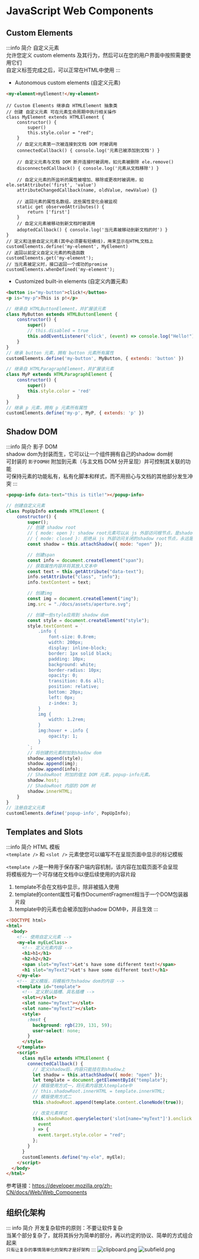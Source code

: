 # JavaScript Web Components
## Custom Elements
:::info 简介
自定义元素  
允许您定义 custom elements 及其行为，然后可以在您的用户界面中按照需要使用它们  
自定义标签完成之后，可以正常在HTML中使用
:::
- Autonomous custom elements (自定义元素)

```html
<my-element>myElement!</my-element>
```

```js{1,2}
// Custom Elements 继承自 HTMLElement 抽象类
// 创建 自定义元素 可在元素生命周期中执行相关操作
class MyElement extends HTMLElement {
    constructor() {
        super()
        this.style.color = "red";
    }
    // 自定义元素第一次被连接到文档 DOM 时被调用
    connectedCallback() { console.log('元素已被添加到文档') }

    // 自定义元素与文档 DOM 断开连接时被调用，如元素被删除 ele.remove()
    disconnectedCallback() { console.log('元素从文档移除') }

    // 自定义元素的所监听的属性被增加、移除或更改时被调用，如 ele.setAttribute('first', 'value')
    attributeChangedCallback(name, oldValue, newValue) {}

    // 返回元素的属性名数组，这些属性变化会被监视
    static get observedAttributes() {
        return ['first']
    }
    // 自定义元素被移动到新文档时被调用
    adoptedCallback() { console.log('当元素被移动到新文档的时') }
}
// 定义和注册自定义元素(其中必须要有短横线)，用来显示在HTML文档上
customElements.define('my-element', MyElement)
// 返回以前定义自定义元素的构造函数
customElements.get('my-element');
// 当元素被定义时，接口返回一个成功的promise
customElements.whenDefined('my-element');
```
- Customized built-in elements (自定义内置元素)

```html
<button is="my-button">click!</button>
<p is="my-p">This is p!</p>
```

```js
// 继承自 HTMLButtonElement，并扩展该元素
class MyButton extends HTMLButtonElement {
    constructor() {
        super()
        // this.disabled = true
        this.addEventListener('click', (event) => console.log("Hello!"))
    }
}
// 继承 button 元素，拥有 button 元素所有属性
customElements.define('my-button', MyButton, { extends: 'button' })

// 继承自 HTMLParagraphElement，并扩展该元素
class MyP extends HTMLParagraphElement {
    constructor() {
        super()
        this.style.color = 'red'
    }
}
// 继承 p 元素，拥有 p 元素所有属性
customElements.define('my-p', MyP, { extends: 'p' })
```
## Shadow DOM
:::info 简介
影子 DOM  
shadow dom为封装而生，它可以让一个组件拥有自己的shadow dom树  
可封装的 `影子DOM树` 附加到元素（与主文档 DOM 分开呈现）并可控制其关联的功能  
可保持元素的功能私有，私有化脚本和样式，而不用担心与文档的其他部分发生冲突
:::
```html
<popup-info data-text="this is title!"></popup-info>
```
```js
// 创建自定义元素
class PopUpInfo extends HTMLElement {
    constructor() {
        super();
        // 创建 shadow root
        // { mode: open }: shadow root元素可以从 js 外部访问根节点，是shadow tree
        // { mode: closed }: 拒绝从 js 外部访问关闭的shadow root节点，永远是null
        const shadow = this.attachShadow({ mode: "open" });

        // 创建span
        const info = document.createElement("span");
        // 获取属性内容并将其放入文本中
        const text = this.getAttribute("data-text");
        info.setAttribute("class", "info");
        info.textContent = text;

        // 创建img
        const img = document.createElement("img");
        img.src = "./docs/assets/aperture.svg";

        // 创建一些style应用到 shadow dom
        const style = document.createElement("style");
        style.textContent = `
            .info {
                font-size: 0.8rem;
                width: 200px;
                display: inline-block;
                border: 1px solid black;
                padding: 10px;
                background: white;
                border-radius: 10px;
                opacity: 0;
                transition: 0.6s all;
                position: relative;
                bottom: 20px;
                left: 0px;
                z-index: 3;
            }
            img {
                width: 1.2rem;
            }
            img:hover + .info {
                opacity: 1;
            }
        `;
        // 将创建的元素附加到shadow dom
        shadow.append(style);
        shadow.append(img);
        shadow.append(info);
        // ShadowRoot 附加的宿主 DOM 元素，popup-info元素。
        shadow.host;
        // ShadowRoot 内部的 DOM 树
        shadow.innerHTML;
    }
}
// 注册自定义元素
customElements.define('popup-info', PopUpInfo);
```
## Templates and Slots
:::info 简介
HTML 模板  
`<template />` 和 `<slot />` 元素使您可以编写不在呈现页面中显示的标记模板

`<template />`是一种用于保存客户端内容机制，该内容在加载页面不会呈现  
将模板视为一个可存储在文档中以便后续使用的内容片段
1. template不会在文档中显示，除非被插入使用
2. template的content属性可看作DocumentFragment相当于一个DOM包装器片段
3. template中的元素也会被添加到shadow DOM中，并且生效
:::
```html
<!DOCTYPE html>
<html>
  <body>
    <!-- 使用自定义元素 -->
    <my-ele myELeClass>
      <!-- 定义元素内容 -->
      <h1>h1</h1>
      <h2>h2</h2>
      <span slot="myText">Let's have some different text!</span>
      <h1 slot="myText2">Let's have some different text!</h1>
    </my-ele>
    <!-- 定义模版，将模板作为shadow dom的内容 -->
    <template id="template">
      <!-- 定义默认插槽、具名插槽 -->
      <slot></slot>
      <slot name="myText"></slot>
      <slot name="myText2"></slot>
      <style>
        :host {
          background: rgb(239, 131, 59);
          user-select: none;
        }
      </style>
    </template>
    <script>
      class myEle extends HTMLElement {
        connectedCallback() {
          // 定义shadow后，内容只能挂在到shadow上
          let shadow = this.attachShadow({ mode: "open" });
          let template = document.getElementById("template");
          // 模版使用方式一，将元素内容放入template中
          // this.shadowRoot.innerHTML = template.innerHTML;
          // 模版使用方式二
          this.shadowRoot.append(template.content.cloneNode(true));

          // 改变元素样式
          this.shadowRoot.querySelector('slot[name="myText"]').onclick = (
            event
          ) => {
            event.target.style.color = "red";
          };
        }
      }
      customElements.define("my-ele", myEle);
    </script>
  </body>
</html>
```
参考链接：https://developer.mozilla.org/zh-CN/docs/Web/Web_Components  
## 组织化架构
::: info 简介
开发复杂软件的原则：不要让软件复杂  
当某个部分复杂了，就将其拆分为简单的部分，再以约定的协议、简单的方式组合起来  
`只有让复杂的事情简单化的架构才是好架构`
:::
![clipboard.png](./assets/clipboard.png)
![subfield.png](./assets/subfield.png)
